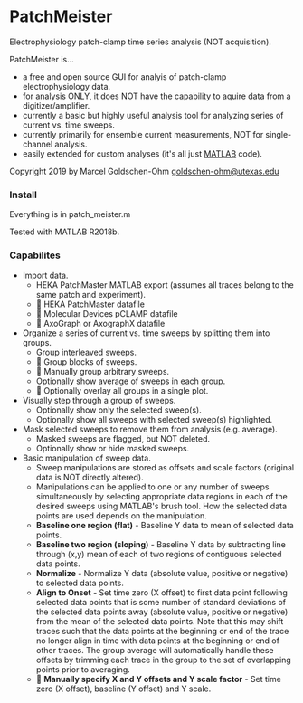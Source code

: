 # PatchMeister
Electrophysiology patch-clamp time series analysis (NOT acquisition).

PatchMeister is...
* a free and open source GUI for analyis of patch-clamp electrophysiology data.
* for analysis ONLY, it does NOT have the capability to aquire data from a digitizer/amplifier. 
* currently a basic but highly useful analysis tool for analyzing series of current vs. time sweeps.
* currently primarily for ensemble current measurements, NOT for single-channel analysis.
* easily extended for custom analyses (it's all just [MATLAB](http://www.mathworks.com/products/matlab) code).

Copyright 2019 by Marcel Goldschen-Ohm <goldschen-ohm@utexas.edu>

### Install
Everything is in patch_meister.m

Tested with MATLAB R2018b.

### Capabilites
* Import data.
    * HEKA PatchMaster MATLAB export (assumes all traces belong to the same patch and experiment).
    * :construction: HEKA PatchMaster datafile
    * :construction: Molecular Devices pCLAMP datafile
    * :construction: AxoGraph or AxographX datafile
* Organize a series of current vs. time sweeps by splitting them into groups.
    * Group interleaved sweeps.
    * :construction: Group blocks of sweeps.
    * :construction: Manually group arbitrary sweeps.
    * Optionally show average of sweeps in each group.
    * :construction: Optionally overlay all groups in a single plot.
* Visually step through a group of sweeps.
    * Optionally show only the selected sweep(s).
    * Optionally show all sweeps with selected sweep(s) highlighted.
* Mask selected sweeps to remove them from analysis (e.g. average).
   * Masked sweeps are flagged, but NOT deleted.
   * Optionally show or hide masked sweeps.
* Basic manipulation of sweep data.
    * Sweep manipulations are stored as offsets and scale factors (original data is NOT directly altered).
    * Manipulations can be applied to one or any number of sweeps simultaneously by selecting appropriate data regions in each of the desired sweeps using MATLAB's brush tool. How the selected data points are used depends on the manipulation.
    * **Baseline one region (flat)** - Baseline Y data to mean of selected data points.
    * **Baseline two region (sloping)** - Baseline Y data by subtracting line through (x,y) mean of each of two regions of contiguous selected data points.
    * **Normalize** - Normalize Y data (absolute value, positive or negative) to selected data points.
    * **Align to Onset** - Set time zero (X offset) to first data point following selected data points that is some number of standard deviations of the selected data points away (absolute value, positive or negative) from the mean of the selected data points. Note that this may shift traces such that the data points at the beginning or end of the trace no longer align in time with data points at the beginning or end of other traces. The group average will automatically handle these offsets by trimming each trace in the group to the set of overlapping points prior to averaging.
    * :construction: **Manually specify X and Y offsets and Y scale factor** - Set time zero (X offset), baseline (Y offset) and Y scale.
